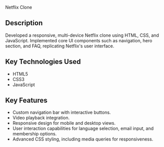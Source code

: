 Netflix Clone
## Description
Developed a responsive, multi-device Netflix clone using HTML, CSS, and JavaScript. Implemented core UI components such as navigation, hero section, and FAQ, replicating Netflix's user interface.

## Key Technologies Used
- HTML5
- CSS3
- JavaScript

## Key Features
- Custom navigation bar with interactive buttons.
- Video playback integration.
- Responsive design for mobile and desktop views.
- User interaction capabilities for language selection, email input, and membership options.
- Advanced CSS styling, including media queries for responsiveness.
